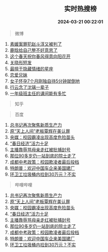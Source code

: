 <div align="center"><h2>实时热搜榜</h2><h4>2024-03-21 00:22:01</h4></div>

> 微博  

1. [素媛案罪犯赵斗淳又被判了](https://s.weibo.com/weibo?q=%23%E7%B4%A0%E5%AA%9B%E6%A1%88%E7%BD%AA%E7%8A%AF%E8%B5%B5%E6%96%97%E6%B7%B3%E5%8F%88%E8%A2%AB%E5%88%A4%E4%BA%86%23&t=31&band_rank=1&Refer=top)<br />
2. [鹿晗给自己整不好意思了](https://s.weibo.com/weibo?q=%23%E9%B9%BF%E6%99%97%E7%BB%99%E8%87%AA%E5%B7%B1%E6%95%B4%E4%B8%8D%E5%A5%BD%E6%84%8F%E6%80%9D%E4%BA%86%23&t=31&band_rank=2&Refer=top)<br />
3. [这个春天祝你春风得意向阳花开](https://s.weibo.com/weibo?q=%23%E8%BF%99%E4%B8%AA%E6%98%A5%E5%A4%A9%E7%A5%9D%E4%BD%A0%E6%98%A5%E9%A3%8E%E5%BE%97%E6%84%8F%E5%90%91%E9%98%B3%E8%8A%B1%E5%BC%80%23&t=31&band_rank=3&Refer=top)<br />
4. [关晓彤短发](https://s.weibo.com/weibo?q=%E5%85%B3%E6%99%93%E5%BD%A4%E7%9F%AD%E5%8F%91&t=31&band_rank=4&Refer=top)<br />
5. [最擅于隐藏情绪的星座](https://s.weibo.com/weibo?q=%E6%9C%80%E6%93%85%E4%BA%8E%E9%9A%90%E8%97%8F%E6%83%85%E7%BB%AA%E7%9A%84%E6%98%9F%E5%BA%A7&t=31&band_rank=5&Refer=top)<br />
6. [恋爱兄妹](https://s.weibo.com/weibo?q=%23%E6%81%8B%E7%88%B1%E5%85%84%E5%A6%B9%23&t=31&band_rank=6&Refer=top)<br />
7. [女子怀孕7个月刚独自待5分钟就倒地](https://s.weibo.com/weibo?q=%23%E5%A5%B3%E5%AD%90%E6%80%80%E5%AD%957%E4%B8%AA%E6%9C%88%E5%88%9A%E7%8B%AC%E8%87%AA%E5%BE%855%E5%88%86%E9%92%9F%E5%B0%B1%E5%80%92%E5%9C%B0%23&t=31&band_rank=7&Refer=top)<br />
8. [行云念了沈璃一辈子](https://s.weibo.com/weibo?q=%23%E8%A1%8C%E4%BA%91%E5%BF%B5%E4%BA%86%E6%B2%88%E7%92%83%E4%B8%80%E8%BE%88%E5%AD%90%23&t=31&band_rank=8&Refer=top)<br />
9. [一年级班主任的课间能有多忙](https://s.weibo.com/weibo?q=%23%E4%B8%80%E5%B9%B4%E7%BA%A7%E7%8F%AD%E4%B8%BB%E4%BB%BB%E7%9A%84%E8%AF%BE%E9%97%B4%E8%83%BD%E6%9C%89%E5%A4%9A%E5%BF%99%23&t=31&band_rank=9&Refer=top)<br />

> 知乎  


> 百度  

1. [总书记再次聚焦新质生产力](https://www.baidu.com/s?wd=%E6%80%BB%E4%B9%A6%E8%AE%B0%E5%86%8D%E6%AC%A1%E8%81%9A%E7%84%A6%E6%96%B0%E8%B4%A8%E7%94%9F%E4%BA%A7%E5%8A%9B&sa=fyb_news&rsv_dl=fyb_news)<br />
2. [原“天上人间”老板覃辉在美认罪](https://www.baidu.com/s?wd=%E5%8E%9F%E2%80%9C%E5%A4%A9%E4%B8%8A%E4%BA%BA%E9%97%B4%E2%80%9D%E8%80%81%E6%9D%BF%E8%A6%83%E8%BE%89%E5%9C%A8%E7%BE%8E%E8%AE%A4%E7%BD%AA&sa=fyb_news&rsv_dl=fyb_news)<br />
3. [央媒：校园霸凌出现高度危险苗头](https://www.baidu.com/s?wd=%E5%A4%AE%E5%AA%92%EF%BC%9A%E6%A0%A1%E5%9B%AD%E9%9C%B8%E5%87%8C%E5%87%BA%E7%8E%B0%E9%AB%98%E5%BA%A6%E5%8D%B1%E9%99%A9%E8%8B%97%E5%A4%B4&sa=fyb_news&rsv_dl=fyb_news)<br />
4. [“春日经济”活力十足](https://www.baidu.com/s?wd=%E2%80%9C%E6%98%A5%E6%97%A5%E7%BB%8F%E6%B5%8E%E2%80%9D%E6%B4%BB%E5%8A%9B%E5%8D%81%E8%B6%B3&sa=fyb_news&rsv_dl=fyb_news)<br />
5. [主播靠辱骂母亲走红被批捕封号](https://www.baidu.com/s?wd=%E4%B8%BB%E6%92%AD%E9%9D%A0%E8%BE%B1%E9%AA%82%E6%AF%8D%E4%BA%B2%E8%B5%B0%E7%BA%A2%E8%A2%AB%E6%89%B9%E6%8D%95%E5%B0%81%E5%8F%B7&sa=fyb_news&rsv_dl=fyb_news)<br />
6. [那位90多岁仍一站到底的院士走了](https://www.baidu.com/s?wd=%E9%82%A3%E4%BD%8D90%E5%A4%9A%E5%B2%81%E4%BB%8D%E4%B8%80%E7%AB%99%E5%88%B0%E5%BA%95%E7%9A%84%E9%99%A2%E5%A3%AB%E8%B5%B0%E4%BA%86&sa=fyb_news&rsv_dl=fyb_news)<br />
7. [成都中考政策：校园欺凌者最后投档](https://www.baidu.com/s?wd=%E6%88%90%E9%83%BD%E4%B8%AD%E8%80%83%E6%94%BF%E7%AD%96%EF%BC%9A%E6%A0%A1%E5%9B%AD%E6%AC%BA%E5%87%8C%E8%80%85%E6%9C%80%E5%90%8E%E6%8A%95%E6%A1%A3&sa=fyb_news&rsv_dl=fyb_news)<br />
8. [特朗普：欢迎中国车企来美国建厂](https://www.baidu.com/s?wd=%E7%89%B9%E6%9C%97%E6%99%AE%EF%BC%9A%E6%AC%A2%E8%BF%8E%E4%B8%AD%E5%9B%BD%E8%BD%A6%E4%BC%81%E6%9D%A5%E7%BE%8E%E5%9B%BD%E5%BB%BA%E5%8E%82&sa=fyb_news&rsv_dl=fyb_news)<br />
9. [环卫工垃圾桶内捡到30万元？不实](https://www.baidu.com/s?wd=%E7%8E%AF%E5%8D%AB%E5%B7%A5%E5%9E%83%E5%9C%BE%E6%A1%B6%E5%86%85%E6%8D%A1%E5%88%B030%E4%B8%87%E5%85%83%EF%BC%9F%E4%B8%8D%E5%AE%9E&sa=fyb_news&rsv_dl=fyb_news)<br />

> 哔哩哔哩  

1. [总书记再次聚焦新质生产力](https://www.baidu.com/s?wd=%E6%80%BB%E4%B9%A6%E8%AE%B0%E5%86%8D%E6%AC%A1%E8%81%9A%E7%84%A6%E6%96%B0%E8%B4%A8%E7%94%9F%E4%BA%A7%E5%8A%9B&sa=fyb_news&rsv_dl=fyb_news)<br />
2. [原“天上人间”老板覃辉在美认罪](https://www.baidu.com/s?wd=%E5%8E%9F%E2%80%9C%E5%A4%A9%E4%B8%8A%E4%BA%BA%E9%97%B4%E2%80%9D%E8%80%81%E6%9D%BF%E8%A6%83%E8%BE%89%E5%9C%A8%E7%BE%8E%E8%AE%A4%E7%BD%AA&sa=fyb_news&rsv_dl=fyb_news)<br />
3. [央媒：校园霸凌出现高度危险苗头](https://www.baidu.com/s?wd=%E5%A4%AE%E5%AA%92%EF%BC%9A%E6%A0%A1%E5%9B%AD%E9%9C%B8%E5%87%8C%E5%87%BA%E7%8E%B0%E9%AB%98%E5%BA%A6%E5%8D%B1%E9%99%A9%E8%8B%97%E5%A4%B4&sa=fyb_news&rsv_dl=fyb_news)<br />
4. [“春日经济”活力十足](https://www.baidu.com/s?wd=%E2%80%9C%E6%98%A5%E6%97%A5%E7%BB%8F%E6%B5%8E%E2%80%9D%E6%B4%BB%E5%8A%9B%E5%8D%81%E8%B6%B3&sa=fyb_news&rsv_dl=fyb_news)<br />
5. [主播靠辱骂母亲走红被批捕封号](https://www.baidu.com/s?wd=%E4%B8%BB%E6%92%AD%E9%9D%A0%E8%BE%B1%E9%AA%82%E6%AF%8D%E4%BA%B2%E8%B5%B0%E7%BA%A2%E8%A2%AB%E6%89%B9%E6%8D%95%E5%B0%81%E5%8F%B7&sa=fyb_news&rsv_dl=fyb_news)<br />
6. [那位90多岁仍一站到底的院士走了](https://www.baidu.com/s?wd=%E9%82%A3%E4%BD%8D90%E5%A4%9A%E5%B2%81%E4%BB%8D%E4%B8%80%E7%AB%99%E5%88%B0%E5%BA%95%E7%9A%84%E9%99%A2%E5%A3%AB%E8%B5%B0%E4%BA%86&sa=fyb_news&rsv_dl=fyb_news)<br />
7. [成都中考政策：校园欺凌者最后投档](https://www.baidu.com/s?wd=%E6%88%90%E9%83%BD%E4%B8%AD%E8%80%83%E6%94%BF%E7%AD%96%EF%BC%9A%E6%A0%A1%E5%9B%AD%E6%AC%BA%E5%87%8C%E8%80%85%E6%9C%80%E5%90%8E%E6%8A%95%E6%A1%A3&sa=fyb_news&rsv_dl=fyb_news)<br />
8. [特朗普：欢迎中国车企来美国建厂](https://www.baidu.com/s?wd=%E7%89%B9%E6%9C%97%E6%99%AE%EF%BC%9A%E6%AC%A2%E8%BF%8E%E4%B8%AD%E5%9B%BD%E8%BD%A6%E4%BC%81%E6%9D%A5%E7%BE%8E%E5%9B%BD%E5%BB%BA%E5%8E%82&sa=fyb_news&rsv_dl=fyb_news)<br />
9. [环卫工垃圾桶内捡到30万元？不实](https://www.baidu.com/s?wd=%E7%8E%AF%E5%8D%AB%E5%B7%A5%E5%9E%83%E5%9C%BE%E6%A1%B6%E5%86%85%E6%8D%A1%E5%88%B030%E4%B8%87%E5%85%83%EF%BC%9F%E4%B8%8D%E5%AE%9E&sa=fyb_news&rsv_dl=fyb_news)<br />
